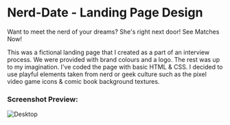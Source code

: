 # Nerd-Date - Landing Page Design
Want to meet the nerd of your dreams? She's right next door! See Matches Now!

This was a fictional landing page that I created as a part of an interview process. We were provided with brand colours and a logo. The rest was up to my imagination. I've coded the page with basic HTML & CSS. I decided to use playful elements taken from nerd or geek culture such as the pixel video game icons & comic book background textures. 

### Screenshot Preview:

![Desktop](img/Nerd-Date-Desktop.png./screenshot.png)
